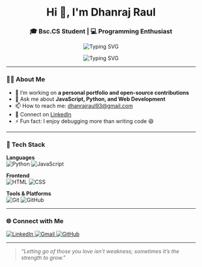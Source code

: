 <h1 align="center">Hi 👋, I'm Dhanraj Raul</h1>
<h3 align="center">🎓 Bsc.CS Student | 💻 Programming Enthusiast</h3>

<p align="center">
  <img src="https://readme-typing-svg.herokuapp.com?font=Fira+Code&weight=500&size=22&pause=1000&color=0FF7EC&center=true&vCenter=true&width=435&lines=Code.+Learn.+Build.+Repeat.;Welcome+to+my+GitHub+Profile!" alt="Typing SVG" />
</p>

<!-- 🧑‍💻 Coding Animations Start -->

<p align="center">
  <img src="https://readme-typing-svg.herokuapp.com?font=Fira+Code&weight=500&size=22&pause=1000&color=0FF7EC&center=true&vCenter=true&width=435&lines=Code.+Learn.+Build.+Repeat.;Welcome+to+my+GitHub+Profile!" alt="Typing SVG" />
</p>

<!-- 🧑‍💻 Coding Animations End -->

---

### 🧑‍💻 About Me

- 🔭 I’m working on **a personal portfolio and open-source contributions**
- 💬 Ask me about **JavaScript, Python, and Web Development**
- 📫 How to reach me: [dhanrajraul93@gmail.com](mailto:dhanrajraul93@gmail.com)  
- 🔗 Connect on [LinkedIn](https://www.linkedin.com/in/dhanraj-raul-33b5b1378)
- ⚡ Fun fact: I enjoy debugging more than writing code 😄

---

### 🔧 Tech Stack

**Languages**  
![Python](https://img.shields.io/badge/Python-3776AB?style=for-the-badge&logo=python&logoColor=white)
![JavaScript](https://img.shields.io/badge/JavaScript-F7DF1E?style=for-the-badge&logo=javascript&logoColor=black)

**Frontend**  
![HTML](https://img.shields.io/badge/HTML5-E34F26?style=for-the-badge&logo=html5&logoColor=white)
![CSS](https://img.shields.io/badge/CSS3-1572B6?style=for-the-badge&logo=css3&logoColor=white)

**Tools & Platforms**  
![Git](https://img.shields.io/badge/Git-F05032?style=for-the-badge&logo=git&logoColor=white)
![GitHub](https://img.shields.io/badge/GitHub-181717?style=for-the-badge&logo=github&logoColor=white)

---

### 🌐 Connect with Me

<p align="left">
  <a href="https://www.linkedin.com/in/dhanraj-raul-33b5b1378" target="_blank">
    <img src="https://img.shields.io/badge/LinkedIn-blue?style=for-the-badge&logo=linkedin&logoColor=white" alt="LinkedIn"/>
  </a>
  <a href="mailto:dhanrajraul93@gmail.com" target="_blank">
    <img src="https://img.shields.io/badge/Gmail-D14836?style=for-the-badge&logo=gmail&logoColor=white" alt="Gmail"/>
  </a>
  <a href="https://github.com/Dhanraj-Html" target="_blank">
    <img src="https://img.shields.io/badge/GitHub-100000?style=for-the-badge&logo=github&logoColor=white" alt="GitHub"/>
  </a>
</p>

---

> _“Letting go of those you love isn’t weakness; sometimes it’s the strength to grow.”_
